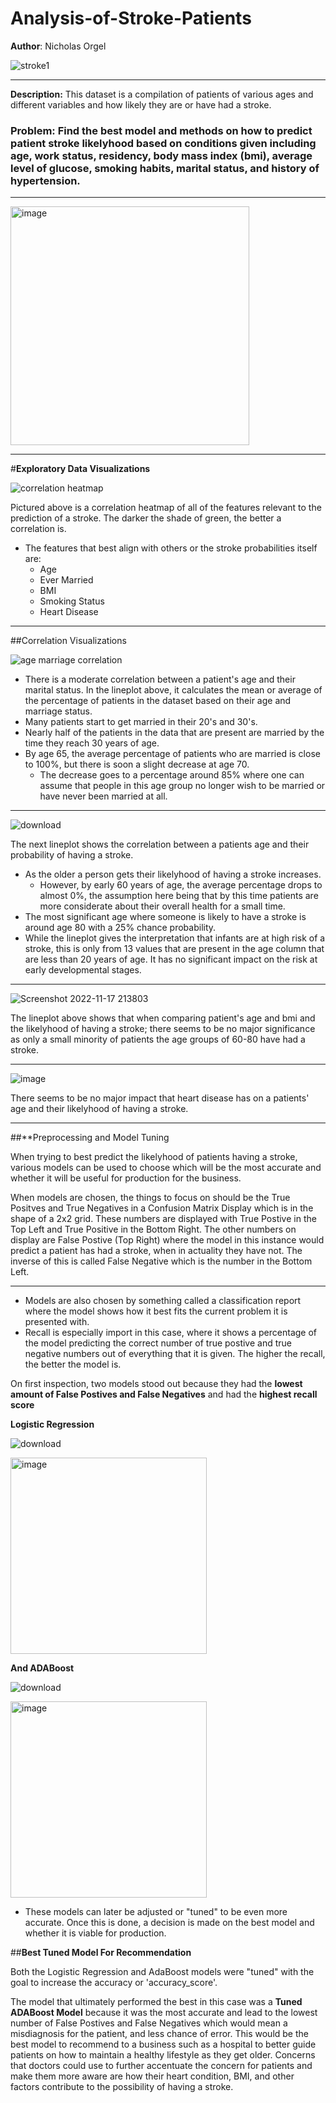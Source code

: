 # Analysis-of-Stroke-Patients

**Author**: Nicholas Orgel

![stroke1](https://user-images.githubusercontent.com/107963606/202544219-46699fd1-188f-49f9-8074-c333bf382dd0.jpg)

---
**Description:**
This dataset is a compilation of patients of various ages and different variables and how likely they are or have had a stroke.

### Problem: Find the best model and methods on how to predict patient stroke likelyhood based on conditions given including age, work status, residency, body mass index (bmi), average level of glucose, smoking habits, marital status, and history of hypertension.
---
<img width="382" alt="image" src="https://user-images.githubusercontent.com/107963606/202542099-20e22b9b-2da4-482d-888f-1e5ca08dc2cf.png">

---
#**Exploratory Data Visualizations**

![correlation heatmap](https://user-images.githubusercontent.com/107963606/203833637-8d5c64a2-21cd-485b-a627-3f434f525b87.png)

Pictured above is a correlation heatmap of all of the features relevant to the prediction of a stroke. The darker the shade of green, the better a correlation is.

- The features that best align with others or the stroke probabilities itself are:
  - Age
  - Ever Married
  - BMI
  - Smoking Status
  - Heart Disease
---

##Correlation Visualizations

![age marriage correlation](https://user-images.githubusercontent.com/107963606/203834650-0764d74b-45ec-49a8-adcd-df5de158cb5f.png)

- There is a moderate correlation between a patient's age and their marital status. In the lineplot above, it calculates the mean or average of the percentage of patients in the dataset based on their age and marriage status.
- Many patients start to get married in their 20's and 30's.
- Nearly half of the patients in the data that are present are married by the time they reach 30 years of age.
- By age 65, the average percentage of patients who are married is close to 100%, but there is soon a slight decrease at age 70.
  - The decrease goes to a percentage around 85% where one can assume that people in this age group no longer wish to be married or have never been married at all.

---
![download](https://user-images.githubusercontent.com/107963606/203835803-78e67abb-b9e9-43f5-ad87-83db3d04680d.png)

The next lineplot shows the correlation between a patients age and their probability of having a stroke.

- As the older a person gets their likelyhood of having a stroke increases.
  - However, by early 60 years of age, the average percentage drops to almost 0%, the assumption here being that by this time patients are more considerate about their overall health for a small time.
- The most significant age where someone is likely to have a stroke is around age 80 with a 25% chance probability.
- While the lineplot gives the interpretation that infants are at high risk of a stroke, this is only from 13 values that are present in the age column that are less than 20 years of age. It has no significant impact on the risk at early developmental stages.

---
![Screenshot 2022-11-17 213803](https://user-images.githubusercontent.com/107963606/208995807-c75faead-6f63-44d6-a2d9-e6f966197ff3.png)



The lineplot above shows that when comparing patient's age and bmi and the likelyhood of having a stroke; there seems to be no major significance as only a small minority of patients the age groups of 60-80 have had a stroke.

---
![image](https://user-images.githubusercontent.com/107963606/211882572-e0a4a540-3d41-4ae6-af7b-b235c565bc92.png)


There seems to be no major impact that heart disease has on a patients' age and their likelyhood of having a stroke.

---
##**Preprocessing and Model Tuning

When trying to best predict the likelyhood of patients having a stroke, various models can be used to choose which will be the most accurate and whether it will be useful for production for the business.

When models are chosen, the things to focus on should be the True Positves and True Negatives in a Confusion Matrix Display which is in the shape of a 2x2 grid. These numbers are displayed with True Postive in the Top Left and True Positive in the Bottom Right. The other numbers on display are False Postive (Top Right) where the model in this instance would predict a patient has had a stroke, when in actuality they have not. The inverse of this is called False Negative which is the number in the Bottom Left.

---
- Models are also chosen by something called a classification report where the model shows how it best fits the current problem it is presented with.
- Recall is especially import in this case, where it shows a percentage of the model predicting the correct number of true postive and true negative numbers out of everything that it is given. The higher the recall, the better the model is.

On first inspection, two models stood out because they had the **lowest amount of False Postives and False Negatives** and had the **highest recall score**

**Logistic Regression**


![download](https://user-images.githubusercontent.com/107963606/203837850-8e9812ba-6589-4e7c-a168-10af054561da.png)


<img width="314" alt="image" src="https://user-images.githubusercontent.com/107963606/203838452-3aa6a2ea-0048-4ba3-bed9-0f84a18e0c1f.png">

**And ADABoost**

![download](https://user-images.githubusercontent.com/107963606/203838523-4c0c8de5-0b25-4036-a143-1d80205a0d52.png)

<img width="314" alt="image" src="https://user-images.githubusercontent.com/107963606/203838561-658ffa68-23dc-40a7-8f2a-451161ee6b1d.png">

- These models can later be adjusted or "tuned" to be even more accurate. Once this is done, a decision is made on the best model and whether it is viable for production.

##**Best Tuned Model For Recommendation**

Both the Logistic Regression and AdaBoost models were "tuned" with the goal to increase the accuracy or 'accuracy_score'.

The model that ultimately performed the best in this case was a **Tuned ADABoost Model** because it was the most accurate and lead to the lowest number of False Postives and False Negatives which would mean a misdiagnosis for the patient, and less chance of error. This would be the best model to recommend to a business such as a hospital to better guide patients on how to maintain a healthy lifestyle as they get older. Concerns that doctors could use to further accentuate the concern for patients and make them more aware are how their heart condition, BMI, and other factors contribute to the possibility of having a stroke.


